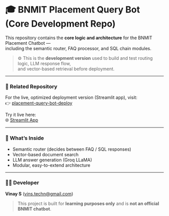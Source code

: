 # 🎓 BNMIT Placement Query Bot (Core Development Repo)

This repository contains the **core logic and architecture** for the BNMIT Placement Chatbot —  
including the semantic router, FAQ processor, and SQL chain modules.

> ⚙️ This is the **development version** used to build and test routing logic, LLM response flow,  
> and vector-based retrieval before deployment.

---

### 🔗 Related Repository
For the live, optimized deployment version (Streamlit app), visit:  
👉 [placement-query-bot-deploy](https://github.com/VinsTechn/placement-query-bot-deploy)

Try it live here:  
🌐 [Streamlit App](https://placement-query-bot-deploy-nca5gnv6cvsgocw4akb5sv.streamlit.app/)

---

### 🧠 What’s Inside
- Semantic router (decides between FAQ / SQL responses)  
- Vector-based document search  
- LLM answer generation (Groq LLaMA)  
- Modular, easy-to-extend architecture  

---

### 👨‍💻 Developer
**Vinay S** ([vins.techn@gmail.com](mailto:vins.techn@gmail.com))  

> This project is built for **learning purposes only** and is **not an official BNMIT chatbot**.
